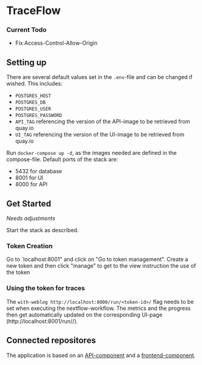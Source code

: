 # TraceFlow

### Current Todo

* Fix Access-Control-Allow-Origin

## Setting up

There are several default values set in the `.env`-file and can be changed if wished. This includes:
- `POSTGRES_HOST`
- `POSTGRES_DB`
- `POSTGRES_USER`
- `POSTGRES_PASSWORD`
- `API_TAG` referencing the version of the API-image to be retrieved from quay.io
- `UI_TAG` referencing the version of the UI-image to be retrieved from quay.io

Run `docker-compose up -d`, as the images needed are defined in the compose-file.
Default ports of the stack are:
 - 5432 for database
 - 8001 for UI
 - 8000 for API

## Get Started

*Needs adjustments*

Start the stack as described. 


### Token Creation
Go to `localhost:8001" and click on "Go to token management".
Create a new token and then click "manage" to get to the view instruction the use of the token

### Using the token for traces

The `with-weblog http://localhost:8000/run/<token-id>/` flag needs to be set when executing the nextflow-workflow.
The metrics and the progress then get automatically updated on the corresponding UI-page (http://localhost:8001/run/<token-id>/).

## Connected repositores

The application is based on an [API-component](https://github.com/vktrrdk/nextflowAnalysisAPI) and a [frontend-component](https://github.com/vktrrdk/nextflowAnalysisUI).
